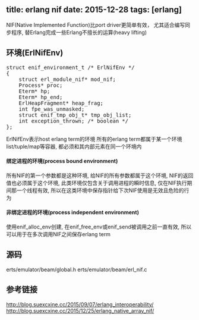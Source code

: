 title: erlang nif
date: 2015-12-28
tags: [erlang]
---

NIF(Native Implemented Function)比port driver更简单有效，
尤其适合编写同步程序, 替Erlang完成一些Erlang不擅长的运算(heavy lifting)
<!--more-->
## 环境(ErlNifEnv)
<pre>
struct enif_environment_t /* ErlNifEnv */
{                                                                                
    struct erl_module_nif* mod_nif;   
    Process* proc;                                                               
    Eterm* hp;                                                                   
    Eterm* hp_end;                                                               
    ErlHeapFragment* heap_frag;                                                  
    int fpe_was_unmasked;                                                        
    struct enif_tmp_obj_t* tmp_obj_list;                                         
    int exception_thrown; /* boolean */                                          
}; 
</pre>
ErlNifEnv表示host erlang term的环境
所有的erlang term都属于某一个环境
list/tuple/map等容器, 都必须和其内部元素在同一个环境内

#### 绑定进程的环境(process bound environment)
所有NIF的第一个参数都是这种环境, 给NIF的所有参数都属于这个环境, NIF的返回值也必须属于这个环境,
此类环境仅包含关于调用进程的瞬时信息, 仅在NIF执行期间那一个线程有效, 
所以在这类环境中保存指针给下次NIF使用是无效且危险的行为

#### 非绑定进程的环境(process independent environment)
使用enif_alloc_env创建, 在enif_free_env或enif_send被调用之前一直有效,
所以可以用于在多次调用NIF之间保存erlang term

## 源码
erts/emulator/beam/global.h
erts/emulator/beam/erl_nif.c
                                                                                 
## 参考链接
http://blog.suexcxine.cc/2015/09/07/erlang_interoperability/
http://blog.suexcxine.cc/2015/12/25/erlang_native_array_nif/

